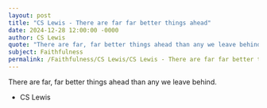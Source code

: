 ```yaml
---
layout: post
title: "CS Lewis - There are far far better things ahead"
date: 2024-12-28 12:00:00 -0000
author: CS Lewis
quote: "There are far, far better things ahead than any we leave behind."
subject: Faithfulness
permalink: /Faithfulness/CS Lewis/CS Lewis - There are far far better things ahead
---
```


There are far, far better things ahead than any we leave behind.

- CS Lewis
